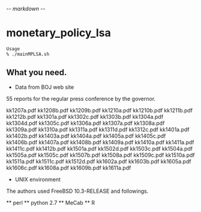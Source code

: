 -*- markdown -*-

# monetary_policy_lsa

    Usage
    % ./mainMPLSA.sh

## What you need.

* Data from BOJ web site

55 reports for the regular press conference by the governor.

kk1207a.pdf kk1208b.pdf kk1209b.pdf kk1210a.pdf kk1210b.pdf kk1211b.pdf
kk1212b.pdf kk1301a.pdf kk1302c.pdf kk1303b.pdf kk1304a.pdf kk1304d.pdf
kk1305c.pdf kk1306a.pdf kk1307a.pdf kk1308a.pdf kk1309a.pdf kk1310a.pdf
kk1311a.pdf kk1311d.pdf kk1312c.pdf kk1401a.pdf kk1402b.pdf kk1403a.pdf
kk1404a.pdf kk1405a.pdf kk1405c.pdf kk1406b.pdf kk1407a.pdf kk1408b.pdf
kk1409a.pdf kk1410a.pdf kk1411a.pdf kk1411c.pdf kk1412b.pdf kk1501a.pdf
kk1502d.pdf kk1503c.pdf kk1504a.pdf kk1505a.pdf kk1505c.pdf kk1507b.pdf
kk1508a.pdf kk1509c.pdf kk1510a.pdf kk1511a.pdf kk1511c.pdf kk1512d.pdf
kk1602a.pdf kk1603b.pdf kk1605a.pdf kk1606c.pdf kk1608a.pdf kk1609b.pdf
kk1611a.pdf

* UNIX environment

The authors used FreeBSD 10.3-RELEASE and followings.

** perl
** python 2.7
** MeCab
** R